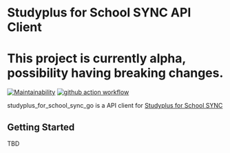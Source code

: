 # Studyplus for School SYNC API Client
# This project is currently alpha, possibility having breaking changes.
[![Maintainability](https://api.codeclimate.com/v1/badges/1704932645a35c702b79/maintainability)](https://codeclimate.com/github/atomiyama/studyplus_for_school_sync_go/maintainability)
[![github action workflow](https://github.com/atomiyama/studyplus_for_school_sync_go/actions/workflows/go.yml/badge.svg?branch=master)](https://github.com/atomiyama/studyplus_for_school_sync_go/actions?query=branch:master)

studyplus_for_school_sync_go is a API client for [Studyplus for School SYNC](https://studyplus.github.io/fs-sync-api/)

## Getting Started
TBD
